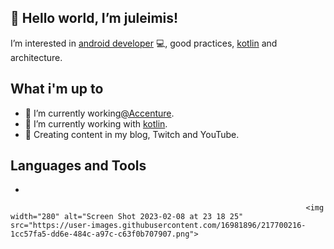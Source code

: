 ## 👋 Hello world, I’m juleimis!

I’m interested in [android developer](https://developer.android.com) 💻, good practices, [kotlin](https://kotlinlang.org/) and architecture.

## What i'm up to
- 🔭 I’m currently working[@Accenture](https://www.accenture.com/cl-es).
- 🌱 I’m currently working with [kotlin](https://kotlinlang.org/).
- 💬 Creating content in my blog, Twitch and YouTube.

## Languages and Tools
 - 

                                                                      <img width="280" alt="Screen Shot 2023-02-08 at 23 18 25" src="https://user-images.githubusercontent.com/16981896/217700216-1cc57fa5-dd6e-484c-a97c-c63f0b707907.png">

<!---
juleimisf/juleimisf is a ✨ special ✨ repository because its `README.md` (this file) appears on your GitHub profile.
You can click the Preview link to take a look at your changes.
--->
